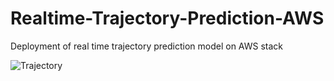 # Realtime-Trajectory-Prediction-AWS
Deployment of real time trajectory prediction model on AWS stack

![Trajectory](https://github.com/arsalhuda24/Realtime-Trajectory-Prediction-AWS/blob/master/Trajectory_Prediction_AWS.bmp)

